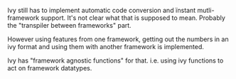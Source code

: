 Ivy still has to implement automatic code conversion and ïnstant mutli-framework support. It's not clear what that is supposed to mean. Probably the "transpiler between frameworks" part.

However using features from one framework, getting out the numbers in an ivy format and using them with another framework is implemented.

Ivy has "framework agnostic functions" for that. i.e. using ivy functions to act on framework datatypes.